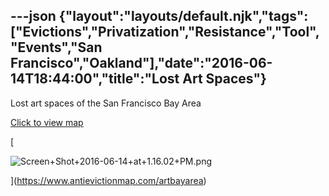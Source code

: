 ---json
{"layout":"layouts/default.njk","tags":["Evictions","Privatization","Resistance","Tool","Events","San Francisco","Oakland"],"date":"2016-06-14T18:44:00","title":"Lost Art Spaces"}
---

Lost art spaces of the San Francisco Bay Area

[Click to view map](https://www.antievictionmap.com/artbayarea)

[

![Screen+Shot+2016-06-14+at+1.16.02+PM.png](https://images.squarespace-cdn.com/content/v1/52b7d7a6e4b0b3e376ac8ea2/1514058268195-ABC7HM486SXXS1S2B4ZM/ke17ZwdGBToddI8pDm48kOp5KoeUbiTF_jEwxxIn5H5Zw-zPPgdn4jUwVcJE1ZvWQUxwkmyExglNqGp0IvTJZamWLI2zvYWH8K3-s_4yszcp2ryTI0HqTOaaUohrI8PIyhqx_paxncvIJU2VlTostgDM6vE6zcwSscd-DrgX5q8/Screen%2BShot%2B2016-06-14%2Bat%2B1.16.02%2BPM.png)

](https://www.antievictionmap.com/artbayarea)